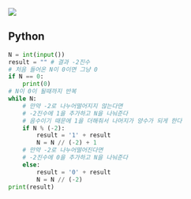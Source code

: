 [![](https://user-images.githubusercontent.com/54588441/201947951-7f95c885-1e79-405c-b149-ab8a139fe867.png)](https://acmicpc.net/problem/2089)

## Python
```python
N = int(input())
result = "" # 결과 -2진수
# 처음 들어온 N이 0이면 그냥 0
if N == 0:
    print(0)
# N이 0이 될때까지 반복
while N:
    # 만약 -2로 나누어떨어지지 않는다면
    # -2진수에 1을 추가하고 N을 나눠준다
    # 음수이기 때문에 1을 더해줘서 나머지가 양수가 되게 한다
    if N % (-2):
        result = '1' + result
        N = N // (-2) + 1
    # 만약 -2로 나누어떨어진다면
    # -2진수에 0을 추가하고 N을 나눠준다
    else:
        result = '0' + result
        N = N // (-2)
print(result)
```